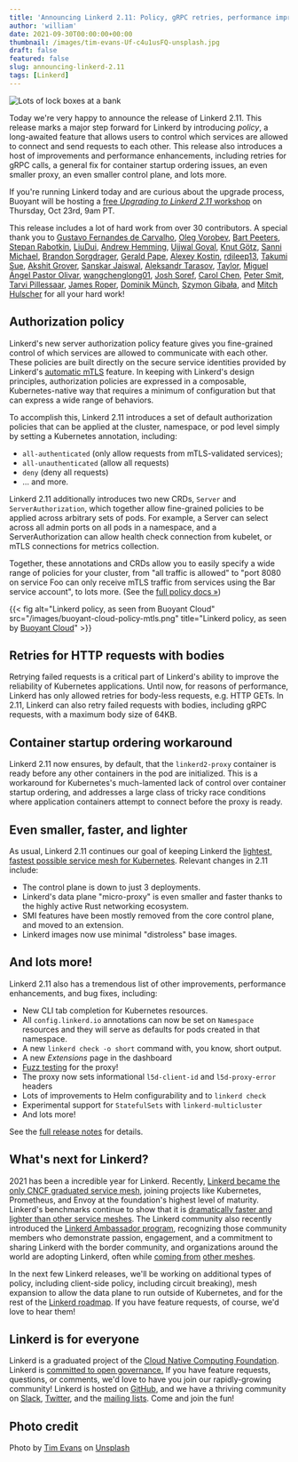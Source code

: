 ```yaml
---
title: 'Announcing Linkerd 2.11: Policy, gRPC retries, performance improvements, and more!'
author: 'william'
date: 2021-09-30T00:00:00+00:00
thumbnail: /images/tim-evans-Uf-c4u1usFQ-unsplash.jpg
draft: false
featured: false
slug: announcing-linkerd-2.11
tags: [Linkerd]
---
```


![Lots of lock boxes at a bank](/images/tim-evans-Uf-c4u1usFQ-unsplash.jpg)

Today we're very happy to announce the release of Linkerd 2.11. This release
marks a major step forward for Linkerd by introducing _policy_, a long-awaited
feature that allows users to control which services are allowed to connect and
send requests to each other. This release also introduces a host of
improvements and performance enhancements, including retries for gRPC calls, a
general fix for container startup ordering issues, an even smaller proxy, an
even smaller control plane, and lots more.

If you're running Linkerd today and are curious about the upgrade process,
Buoyant will be hosting a [free _Upgrading to Linkerd 2.11_
workshop](https://buoyant.io/register/upgrading-to-linkerd-2-11-workshop) on
Thursday, Oct 23rd, 9am PT.

This release includes a lot of hard work from over 30 contributors. A special
thank you to [Gustavo Fernandes de Carvalho](https://github.com/gusfcarvalho),
[Oleg Vorobev](https://github.com/olegy2008), [Bart
Peeters](https://github.com/bartpeeters), [Stepan
Rabotkin](https://github.com/EpicStep),
[LiuDui](https://github.com/xichengliudui), [Andrew
Hemming](https://github.com/drewhemm), [Ujjwal
Goyal](https://github.com/importhuman), [Knut
Götz](https://github.com/knutgoetz), [Sanni
Michael](https://github.com/sannimichaelse), [Brandon
Sorgdrager](https://github.com/bsord), [Gerald
Pape](https://github.com/ubergesundheit), [Alexey
Kostin](https://github.com/rumanzo), [rdileep13](https://github.com/rdileep13),
[Takumi Sue](https://github.com/mikutas), [Akshit
Grover](https://github.com/akshitgrover), [Sanskar
Jaiswal](https://github.com/aryan9600), [Aleksandr
Tarasov](https://github.com/aatarasoff), [Taylor](https://github.com/skinn),
[Miguel Ángel Pastor Olivar](https://github.com/migue),
[wangchenglong01](https://github.com/wangchenglong01), [Josh
Soref](https://github.com/jsoref), [Carol Chen](https://github.com/kipply),
[Peter Smit](https://github.com/psmit), [Tarvi
Pillessaar](https://github.com/tarvip), [James
Roper](https://github.com/jroper), [Dominik
Münch](https://github.com/muenchdo), [Szymon
Gibała](https://github.com/Szymongib), and [Mitch
Hulscher](https://github.com/mhulscher) for all your hard work!

## Authorization policy

Linkerd's new server authorization policy feature gives you fine-grained
control of which services are allowed to communicate with each other. These
policies are built directly on the secure service identities provided by
Linkerd's [automatic mTLS](/2/features/automatic-mtls/) feature. In keeping
with Linkerd's design principles, authorization policies are expressed in a
composable, Kubernetes-native way that requires a minimum of configuration but
that can express a wide range of behaviors.

To accomplish this, Linkerd 2.11 introduces a set of default authorization
policies that can be applied at the cluster, namespace, or pod level simply by
setting a Kubernetes annotation, including:

* `all-authenticated` (only allow requests from mTLS-validated services);
* `all-unauthenticated` (allow all requests)
* `deny` (deny all requests)
* ... and more.

Linkerd 2.11 additionally introduces two new CRDs, `Server` and
`ServerAuthorization`, which together allow fine-grained policies to be applied
across arbitrary sets of pods. For example, a Server can select across all
admin ports on all pods in a namespace, and a ServerAuthorization can allow
health check connection from kubelet, or mTLS connections for metrics
collection.

Together, these annotations and CRDs allow you to easily specify a wide range
of policies for your cluster, from "all traffic is allowed" to "port 8080 on
service Foo can only receive mTLS traffic from services using the Bar service
account", to lots more. (See the [full policy docs
&raquo;](/2/features/authorization-policy/))

{{< fig
    alt="Linkerd policy, as seen from Buoyant Cloud"
    src="/images/buoyant-cloud-policy-mtls.png"
    title="Linkerd policy, as seen by [Buoyant Cloud](https://buoyant.io/cloud)" >}}

## Retries for HTTP requests with bodies

Retrying failed requests is a critical part of Linkerd's ability to improve the
reliability of Kubernetes applications. Until now, for reasons of performance,
Linkerd has only allowed retries for body-less requests, e.g. HTTP GETs. In
2.11, Linkerd can also retry failed requests with bodies, including gRPC
requests, with a maximum body size of 64KB.

## Container startup ordering workaround

Linkerd 2.11 now ensures, by default, that the `linkerd2-proxy` container is
ready before any other containers in the pod are initialized. This is a
workaround for Kubernetes's much-lamented lack of control over container
startup ordering, and addresses a large class of tricky race conditions where
application containers attempt to connect before the proxy is ready.

## Even smaller, faster, and lighter

As usual, Linkerd 2.11 continues our goal of keeping Linkerd the [lightest,
fastest possible service mesh for
Kubernetes](https://linkerd.io/2021/05/27/linkerd-vs-istio-benchmarks/).
Relevant changes in 2.11 include:

* The control plane is down to just 3 deployments.
* Linkerd's data plane "micro-proxy" is even smaller and faster thanks to the
  highly active Rust networking ecosystem.
* SMI features have been mostly removed from the core control plane, and moved
  to an extension.
* Linkerd images now use minimal "distroless" base images.

## And lots more!

Linkerd 2.11 also has a tremendous list of other improvements, performance
enhancements, and bug fixes, including:

* New CLI tab completion for Kubernetes resources.
* All `config.linkerd.io` annotations can now be set on `Namespace` resources
  and they will serve as defaults for pods created in that namespace.
* A new `linkerd check -o short` command with, you know, short output.
* A new _Extensions_ page in the dashboard
* [Fuzz testing](https://linkerd.io/2021/05/07/fuzz-testing-for-linkerd/) for
  the proxy!
* The proxy now sets informational `l5d-client-id` and `l5d-proxy-error`
  headers
* Lots of improvements to Helm configurability and to `linkerd check`
* Experimental support for `StatefulSets` with `linkerd-multicluster`
* And lots more!

See the [full release
notes](https://github.com/linkerd/linkerd2/releases/tag/stable-2.11.0) for
details.

## What's next for Linkerd?

2021 has been a incredible year for Linkerd. Recently, [Linkerd became the only
CNCF graduated service
mesh](https://linkerd.io/2021/07/28/announcing-cncf-graduation/), joining
projects like Kubernetes, Prometheus, and Envoy at the foundation's highest
level of maturity.  Linkerd's benchmarks continue to show that it is
[dramatically faster and lighter than other service
meshes](https://linkerd.io/2021/05/27/linkerd-vs-istio-benchmarks/). The
Linkerd community also recently introduced the [Linkerd Ambassador
program](https://linkerd.io/2021/08/05/announcing-the-linkerd-ambassador-program/),
recognizing those community members who demonstrate passion, engagement, and a
commitment to sharing Linkerd with the border community, and organizations
around the world are adopting Linkerd, often while [coming
from](https://nais.io/blog/posts/2021/05/changing-service-mesh.html) [other
meshes](https://blog.polymatic.systems/service-mesh-wars-goodbye-istio-b047d9e533c7).

In the next few Linkerd releases, we'll be working on additional types of
policy, including client-side policy, including circuit breaking), mesh
expansion to allow the data plane to run outside of Kubernetes, and for the
rest of the [Linkerd
roadmap](https://github.com/linkerd/linkerd2/blob/main/ROADMAP.md). If you have
feature requests, of course, we'd love to hear them!

## Linkerd is for everyone

Linkerd is a graduated project of the [Cloud Native Computing
Foundation](https://cncf.io/). Linkerd is [committed to open
governance.](/2019/10/03/linkerds-commitment-to-open-governance/) If you have
feature requests, questions, or comments, we'd love to have you join our
rapidly-growing community! Linkerd is hosted on
[GitHub](https://github.com/linkerd/), and we have a thriving community on
[Slack](https://slack.linkerd.io/), [Twitter](https://twitter.com/linkerd), and
the [mailing lists](/community/get-involved/). Come and join the fun!

## Photo credit

Photo by [Tim
Evans](https://unsplash.com/@tjevans?utm_source=unsplash&utm_medium=referral&utm_content=creditCopyText)
on
[Unsplash](https://unsplash.com/s/photos/bank-vault?utm_source=unsplash&utm_medium=referral&utm_content=creditCopyText)
